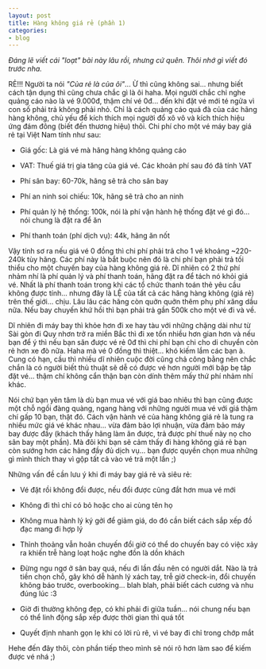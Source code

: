 ```yaml
---
layout: post
title: Hàng không giá rẻ (phần 1)
categories:
- blog
---
```


*Đáng lẽ viết cái "loạt" bài này lâu rồi, nhưng cứ quên. Thôi nhớ gì viết đó trước nha.*

RẺ!!! Người ta nói *"Của rẻ là của ôi"*... Ừ thì cũng không sai... nhưng biết cách tận dụng thì cũng chưa chắc gì là ôi haha. Mọi người chắc chỉ nghe quảng cáo nào là vé 9.000đ, thậm chí vé 0đ... đến khi đặt vé mới té ngửa vì con số phải trả không phải nhỏ. Chỉ là cách quảng cáo quá đà của các hãng hàng không, chủ yếu để kích thích mọi người đổ xô vô và kích thích hiệu ứng đám đông (biết đến thương hiệu) thôi. Chi phí cho một vé máy bay giá rẻ tại Việt Nam tính như sau:
  
  + Giá gốc: Là giá vé mà hãng hàng không quảng cáo

  + VAT: Thuế giá trị gia tăng của giá vé. Các khoản phí sau đó đã tính VAT

  + Phí sân bay: 60-70k, hãng sẽ trả cho sân bay

  + Phí an ninh soi chiếu: 10k, hãng sẽ trả cho an ninh

  + Phí quản lý hệ thống: 100k, nói là phí vận hành hệ thống đặt vé gì đó... nói chung là đặt ra để ăn 

  + Phí thanh toán (phí dịch vụ): 44k, hãng ăn nốt

Vậy tính sơ ra nếu giá vé 0 đồng thì chi phí phải trả cho 1 vé khoảng ~220-240k tùy hãng. Các phí này là bắt buộc nên đó là chi phí bạn phải trả tối thiểu cho một chuyến bay của hàng không giá rẻ. Dĩ nhiên có 2 thứ phí nhảm nhí là phí quản lý và phí thanh toán, hãng đặt ra để tách nó khỏi giá vé. Nhất là phí thanh toán trong khi các tổ chức thanh toán thẻ yêu cầu không được tính... nhưng đây là LỆ của tất cả các hãng hàng không (giá rẻ) trên thế giới... chịu. Lâu lâu các hãng còn quởn quởn thêm phụ phí xăng dầu nữa. Nếu bay chuyến khứ hồi thì bạn phải trả gần 500k cho một vé đi và về.

Dĩ nhiên đi máy bay thì khỏe hơn đi xe hay tàu với những chặng dài như từ Sài gòn đi Quy nhơn trở ra miền Bắc thì đi xe tốn nhiều hơn gian hơn và nếu bạn để ý thì nếu bạn săn được vé rẻ 0đ thì chi phí bạn chi cho di chuyển còn rẻ hơn xe đò nữa. Haha mà vé 0 đồng thì thiệt... khó kiếm lắm các bạn à. Cung có hạn, cầu thì nhiều dĩ nhiên cuộc đời cũng chả công bằng nên chắc chắn là có người biết thủ thuật sẽ dễ có được vé hơn người mới bập bẹ tâp đặt vé... thậm chí không cẩn thận bạn còn dính thêm mấy thứ phí nhảm nhí khác.

Nói chứ bạn yên tâm là dù bạn mua vé với giá bao nhiêu thì bạn cũng được một chỗ ngồi đàng quàng, ngang hàng với những người mua vé với giá thậm chí gấp 10 bạn, thật đó. Cách vận hành vé của hàng không giá rẻ là tung ra nhiều mức giá vé khác nhau... vừa đảm bảo lợi nhuận, vừa đảm bảo máy bay được đầy (khách thấy hãng làm ăn được, trả được phí thuế này nọ cho sân bay một phần). Mà đôi khi bạn sẽ cảm thấy đi hàng không giá rẻ bạn còn sướng hơn các hãng đầy đủ dịch vụ... bạn được quyền chọn mua những gì mình thích thay vì gộp tất cả vào vé trả một lần ;)

Những vấn đề cần lưu ý khi đi máy bay giá rẻ và siêu rẻ:

  + Vé đặt rồi không đổi được, nếu đổi được cũng đắt hơn mua vé mới

  + Không đi thì chỉ có bỏ hoặc cho ai cùng tên họ

  + Không mua hành lý ký gởi để giảm giá, do đó cần biết cách sắp xếp đồ đạc mang đi hợp lý

  + Thỉnh thoảng vẫn hoãn chuyến đổi giờ có thể do chuyến bay có việc xảy ra khiến trễ hàng loạt hoặc nghe đồn là dồn khách

  + Đừng ngu ngơ ở sân bay quá, nếu đi lần đầu nên có người dắt. Nào là trả tiền chọn chỗ, gây khó dễ hành lý xách tay, trễ giờ check-in, đổi chuyến không báo trước, overbooking... blah blah, phải biết cách cương và nhu đúng lúc :3

  + Giờ đi thường không đẹp, có khi phải đi giữa tuần... nói chung nếu bạn có thể linh động sắp xếp được thời gian thì quá tốt

  + Quyết định nhanh gọn lẹ khi có lời rủ rê, vì vé bay đi chỉ trong chớp mắt

Hehe đến đây thôi, còn phần tiếp theo mình sẽ nói rõ hơn làm sao để kiếm được vé nhá ;)